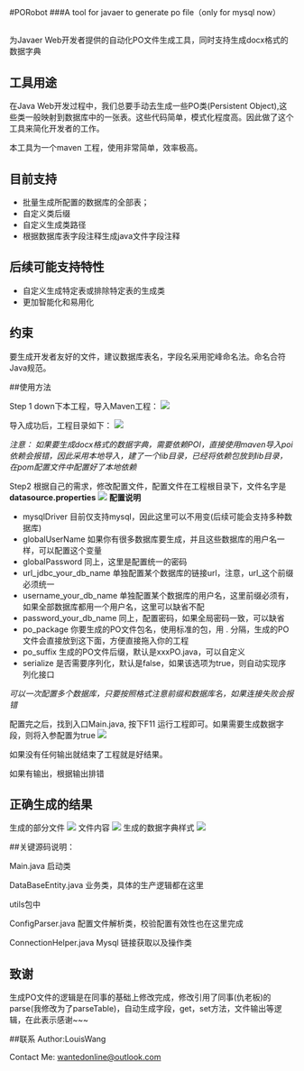 #PORobot
###A tool for javaer to generate po file（only for mysql now）

##
为Javaer Web开发者提供的自动化PO文件生成工具，同时支持生成docx格式的数据字典

## 工具用途

在Java Web开发过程中，我们总要手动去生成一些PO类(Persistent Object),这些类一般映射到数据库中的一张表。这些代码简单，模式化程度高。因此做了这个工具来简化开发者的工作。

本工具为一个maven 工程，使用非常简单，效率极高。

## 目前支持

 
- 批量生成所配置的数据库的全部表；
- 自定义类后缀
- 自定义生成类路径
- 根据数据库表字段注释生成java文件字段注释

## 后续可能支持特性

- 自定义生成特定表或排除特定表的生成类
- 更加智能化和易用化

## 约束

要生成开发者友好的文件，建议数据库表名，字段名采用驼峰命名法。命名合符Java规范。

##使用方法

Step 1 down下本工程，导入Maven工程：
![](http://o9z6i1a1s.bkt.clouddn.com/2016082401.png)

导入成功后，工程目录如下：
![](http://o9z6i1a1s.bkt.clouddn.com/2016082402.png)

*注意： 如果要生成docx格式的数据字典，需要依赖POI，直接使用maven导入poi依赖会报错，因此采用本地导入，建了一个lib目录，已经将依赖包放到lib目录，在pom配置文件中配置好了本地依赖*

Step2 根据自己的需求，修改配置文件，配置文件在工程根目录下，文件名字是 **datasource.properties**
![](http://o9z6i1a1s.bkt.clouddn.com/2014082403.png)
**配置说明**

- mysqlDriver 目前仅支持mysql，因此这里可以不用变(后续可能会支持多种数据库)
- globalUserName 如果你有很多数据库要生成，并且这些数据库的用户名一样，可以配置这个变量
- globalPassword 同上，这里是配置统一的密码
- url_jdbc_your_db_name 单独配置某个数据库的链接url，注意，url_这个前缀必须统一
- username_your_db_name 单独配置某个数据库的用户名，这里前缀必须有，如果全部数据库都用一个用户名，这里可以缺省不配
- password_your_db_name 同上，配置密码，如果全局密码一致，可以缺省
- po_package 你要生成的PO文件包名，使用标准的包，用 . 分隔，生成的PO文件会直接放到这下面，方便直接拖入你的工程
- po_suffix 生成的PO文件后缀，默认是xxxPO.java，可以自定义
- serialize 是否需要序列化，默认是false，如果该选项为true，则自动实现序列化接口

*可以一次配置多个数据库，只要按照格式注意前缀和数据库名，如果连接失败会报错*

配置完之后，找到入口Main.java, 按下F11 运行工程即可。如果需要生成数据字段，则将入参配置为true
![](http://o9z6i1a1s.bkt.clouddn.com/2016082404.png)

如果没有任何输出就结束了工程就是好结果。

如果有输出，根据输出排错

## 正确生成的结果

生成的部分文件
![](http://o9z6i1a1s.bkt.clouddn.com/2016082405.png)
文件内容
![](http://o9z6i1a1s.bkt.clouddn.com/2014082406.png)
生成的数据字典样式
![](http://o9z6i1a1s.bkt.clouddn.com/2016082407.png)

##关键源码说明：

Main.java 启动类

DataBaseEntity.java 业务类，具体的生产逻辑都在这里

utils包中

ConfigParser.java 配置文件解析类，校验配置有效性也在这里完成

ConnectionHelper.java Mysql 链接获取以及操作类

## 致谢

生成PO文件的逻辑是在同事的基础上修改完成，修改引用了同事(仇老板)的parse(我修改为了parseTable)，自动生成字段，get，set方法，文件输出等逻辑，在此表示感谢~~~

##联系
Author:LouisWang

Contact Me: <wantedonline@outlook.com>

